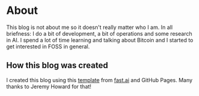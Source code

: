 # About

This blog is not about me so it doesn't really matter who I am.
In all briefness: I do a bit of development, a bit of operations and some research in AI.
I spend a lot of time learning and talking about Bitcoin and I started to get interested in FOSS in general.

## How this blog was created

I created this blog using this [template](https://github.com/fastai/fast_template) from [fast.ai](https://www.fast.ai/) and GitHub Pages.
Many thanks to Jeremy Howard for that!
